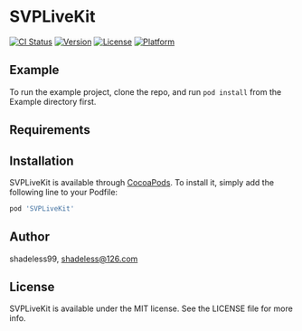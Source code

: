 # SVPLiveKit

[![CI Status](http://img.shields.io/travis/shadeless99/SVPLiveKit.svg?style=flat)](https://travis-ci.org/shadeless99/SVPLiveKit)
[![Version](https://img.shields.io/cocoapods/v/SVPLiveKit.svg?style=flat)](http://cocoapods.org/pods/SVPLiveKit)
[![License](https://img.shields.io/cocoapods/l/SVPLiveKit.svg?style=flat)](http://cocoapods.org/pods/SVPLiveKit)
[![Platform](https://img.shields.io/cocoapods/p/SVPLiveKit.svg?style=flat)](http://cocoapods.org/pods/SVPLiveKit)

## Example

To run the example project, clone the repo, and run `pod install` from the Example directory first.

## Requirements

## Installation

SVPLiveKit is available through [CocoaPods](http://cocoapods.org). To install
it, simply add the following line to your Podfile:

```ruby
pod 'SVPLiveKit'
```

## Author

shadeless99, shadeless@126.com

## License

SVPLiveKit is available under the MIT license. See the LICENSE file for more info.
